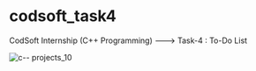 # codsoft_task4
CodSoft Internship (C++ Programming) ---> Task-4 : To-Do List

![c-- projects_10](https://github.com/SoumyadipPal26/codsoft_task4/assets/128726200/10d05b8d-818f-4ad1-94a2-551e51d6ea1f)
